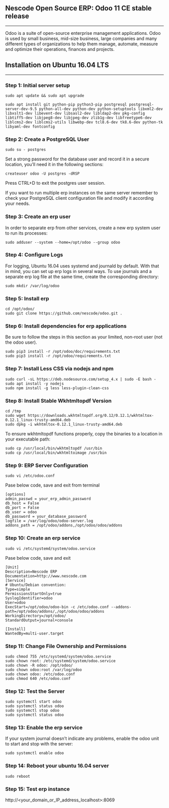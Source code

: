 
## Nescode Open Source ERP: Odoo 11 CE stable release
------
Odoo is a suite of open-source enterprise management applications. Odoo is used by small business, mid-size business, large companies and many different types of organizations to help them manage, automate, measure and optimize their operations, finances and projects.

## Installation on Ubuntu 16.04 LTS
---------
### Step 1: Initial server setup
```
sudo apt update && sudo apt upgrade

sudo apt install git python-pip python3-pip postgresql postgresql-server-dev-9.5 python-all-dev python-dev python-setuptools libxml2-dev libxslt1-dev libevent-dev libsasl2-dev libldap2-dev pkg-config libtiff5-dev libjpeg8-dev libjpeg-dev zlib1g-dev libfreetype6-dev liblcms2-dev liblcms2-utils libwebp-dev tcl8.6-dev tk8.6-dev python-tk libyaml-dev fontconfig
```
### Step 2: Create a PostgreSQL User
```
sudo su - postgres
```
Set a strong password for the database user and record it in a secure location, you’ll need it in the following sections:
```
createuser odoo -U postgres -dRSP
```
Press CTRL+D to exit the postgres user session.

If you want to run multiple erp instances on the same server remember to check your PostgreSQL client configuration file and modify it according your needs.

### Step 3: Create an erp user

In order to separate erp from other services, create a new erp system user to run its processes:
```
sudo adduser --system --home=/opt/odoo --group odoo
```
### Step 4: Configure Logs

For logging, Ubuntu 16.04 uses systemd and journald by default. With that in mind, you can set up erp logs in several ways. To use journals and a separate erp log file at the same time, create the corresponding directory:
```
sudo mkdir /var/log/odoo
```
### Step 5: Install erp
```
cd /opt/odoo/
sudo git clone https://github.com/nescode/odoo.git .
```
### Step 6: Install dependencies for erp applications

Be sure to follow the steps in this section as your limited, non-root user (not the odoo user).
```
sudo pip3 install -r /opt/odoo/doc/requirements.txt
sudo pip3 install -r /opt/odoo/requirements.txt
```
### Step 7: Install Less CSS via nodejs and npm
```
sudo curl -sL https://deb.nodesource.com/setup_4.x | sudo -E bash -
sudo apt install -y nodejs
sudo npm install -g less less-plugin-clean-css
```
### Step 8: Install Stable Wkhtmltopdf Version
```
cd /tmp
sudo wget https://downloads.wkhtmltopdf.org/0.12/0.12.1/wkhtmltox-0.12.1_linux-trusty-amd64.deb
sudo dpkg -i wkhtmltox-0.12.1_linux-trusty-amd64.deb
```

To ensure wkhtmltopdf functions properly, copy the binaries to a location in your executable path:
```
sudo cp /usr/local/bin/wkhtmltopdf /usr/bin
sudo cp /usr/local/bin/wkhtmltoimage /usr/bin
```

### Step 9: ERP Server Configuration
```
sudo vi /etc/odoo.conf
```
Pase below code, save and exit from terminal

```
[options]
admin_passwd = your_erp_admin_password
db_host = False
db_port = False
db_user = odoo
db_password = your_database_password
logfile = /var/log/odoo/odoo-server.log
addons_path = /opt/odoo/addons,/opt/odoo/odoo/addons
```

### Step 10: Create an erp service
```
sudo vi /etc/systemd/system/odoo.service
```

Pase below code, save and exit

```
[Unit]
Description=Nescode ERP
Documentation=http://www.nescode.com
[Service]
# Ubuntu/Debian convention:
Type=simple
PermissionsStartOnly=true
SyslogIdentifier=odoo
User=odoo
ExecStart=/opt/odoo/odoo-bin -c /etc/odoo.conf --addons-path=/opt/odoo/addons/,/opt/odoo/odoo/addons
WorkingDirectory=/opt/odoo/
StandardOutput=journal+console

[Install]
WantedBy=multi-user.target
```

### Step 11: Change File Ownership and Permissions
```
sudo chmod 755 /etc/systemd/system/odoo.service
sudo chown root: /etc/systemd/system/odoo.service
sudo chown -R odoo: /opt/odoo/
sudo chown odoo:root /var/log/odoo 
sudo chown odoo: /etc/odoo.conf
sudo chmod 640 /etc/odoo.conf
```
### Step 12: Test the Server
```
sudo systemctl start odoo
sudo systemctl status odoo
sudo systemctl stop odoo
sudo systemctl status odoo
```

### Step 13: Enable the erp service

If your system journal doesn’t indicate any problems, enable the odoo unit to start and stop with the server:
```
sudo systemctl enable odoo
```
### Step 14: Reboot your ubuntu 16.04 server
```
sudo reboot
```
### Step 15: Test erp instance

http://<your_domain_or_IP_address_localhost>:8069


